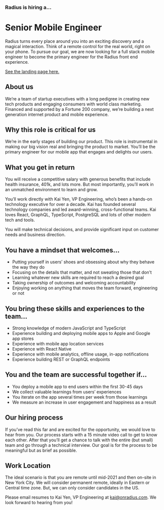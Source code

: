 ### Radius is hiring a...

# Senior Mobile Engineer

Radius turns every place around you into an exciting discovery and a magical interaction. Think of a remote control for the real world, right on your phone. To pursue our goal, we are now looking for a full stack mobile engineer to become the primary engineer for the Radius front end experience.

[See the landing page here.](https://onradius.com)

## About us
We’re a team of startup executives with a long pedigree in creating new tech products and engaging consumers with world class marketing. Financed and supported by a Fortune 200 company, we’re building a next generation internet product and mobile experience.

## Why this role is critical for us
We’re in the early stages of building our product. This role is instrumental in making our big vision real and bringing the product to market. You’ll be the primary engineer for our mobile app that engages and delights our users.

## What you get in return
You will receive a competitive salary with generous benefits that include health insurance, 401k, and lots more. But most importantly, you’ll work in an unmatched environment to learn and grow.

You’ll work directly with Kai Yen, VP Engineering, who’s been a hands-on technology executive for over a decade. Kai has founded several technology companies and led award-winning, cross-functional teams. Kai loves React, GraphQL, TypeScript, PostgreSQL and lots of other modern tech and tools.

You will make technical decisions, and provide significant input on customer needs and business direction.

## You have a mindset that welcomes...
* Putting yourself in users’ shoes and obsessing about why they behave the way they do
* Focusing on the details that matter, and not sweating those that don’t
* Learning whatever new skills are required to reach a desired goal
* Taking ownership of outcomes and welcoming accountability
* Enjoying working on anything that moves the team forward, engineering or not

## You bring these skills and experiences to the team...
* Strong knowledge of modern JavaScript and TypeScript
* Experience building and deploying mobile apps to Apple and Google app stores
* Experience with mobile app location services
* Experience with React Native
* Experience with mobile analytics, offline usage, in-app notifications
* Experience building REST or GraphQL endpoints

## You and the team are successful together if...
* You deploy a mobile app to end users within the first 30-45 days
* We collect valuable learnings from users’ experiences
* You iterate on the app several times per week from those learnings
* We measure an increase in user engagement and happiness as a result

## Our hiring process
If you’ve read this far and are excited for the opportunity, we would love to hear from you. Our process starts with a 15 minute video call to get to know each other. After that you’ll get a chance to talk with the entire (but small) team and go through a technical interview. Our goal is for the process to be meaningful but as brief as possible.

## Work Location
The ideal scenario is that you are remote until mid-2021 and then on-site in New York City. We will consider permanent remote, ideally in Eastern or Central time zone. But, we can only consider candidates in the US.

Please email resumes to Kai Yen, VP Engineering at kai@onradius.com. We look forward to hearing from you!
